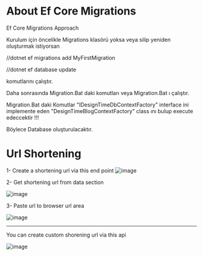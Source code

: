 # About Ef Core Migrations
Ef Core Migrations Approach

Kurulum için öncelikle Migrations klasörü yoksa veya silip yeniden oluşturmak istiyorsan

//dotnet ef migrations add MyFirstMigration

//dotnet ef database update

komutlarını çalıştır.

Daha sonrasında Migration.Bat daki komutları veya Migration.Bat ı çalıştır.

Migration.Bat daki Komutlar "IDesignTimeDbContextFactory" interface ini implemente eden "DesignTimeBlogContextFactory"
class ını bulup execute edeccektir !!!

Böylece Database oluşturulacaktır.

# Url Shortening

1- Create a shortening url via this end point
![image](https://user-images.githubusercontent.com/22656439/221718625-ae69b340-3011-4f10-a7e7-d9b9af56f046.png)

2- Get shortening url from data section

![image](https://user-images.githubusercontent.com/22656439/221718818-75f50322-56c7-49f3-8bda-8bd51af48fe9.png)

3- Paste url to browser url area

![image](https://user-images.githubusercontent.com/22656439/221718973-b9623948-fdf3-4324-a87b-ce562c292aa0.png)


---------------
You can create custom shorening url via this api

![image](https://user-images.githubusercontent.com/22656439/221719319-7fba07e8-701a-4535-a49c-cb461164eb17.png)


